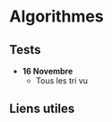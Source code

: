# Algorithmes

<Posts/>

<h2>Tests</h2>

* **16 Novembre**
    * Tous les tri vu

<h2>Liens utiles</h2>

<Col proportions="6/6" vAlign="0">
<template slot="left">

<Card header="Visualisation">

* [visualgo.net](https://visualgo.net/en/heap?slide=1)
* [baseCS](https://medium.com/basecs)
* [Vue-tree-chart](https://github.com/tower1229/Vue-Tree-Chart)

</Card>

</template>
<template slot="right">

<Card header="Charts">

* [chartsJS](https://www.chartjs.org/)
* [chartkick](https://chartkick.com/vue)
* [ascii-tree](https://github.com/antonmedv/asciitree)

</Card>

</template>
</Col>



<Col proportions="6/6" vAlign="0">
<template slot="left">

<Card header="Tutos">

* [programiz](https://www.programiz.com/)

</Card>

</template>
<template slot="right">



</template>
</Col>


